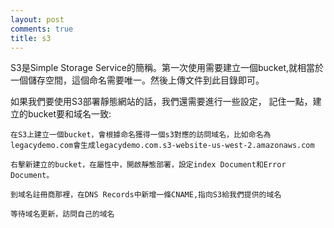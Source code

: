 ```yaml
---
layout: post
comments: true
title: s3
---
```




S3是Simple Storage Service的簡稱。第一次使用需要建立一個bucket,就相當於一個儲存空間，這個命名需要唯一。然後上傳文件到此目錄即可。



如果我們要使用S3部署靜態網站的話，我們還需要進行一些設定， 記住一點，建立的bucket要和域名一致:



    在S3上建立一個bucket，會根據命名獲得一個s3對應的訪問域名，比如命名為legacydemo.com會生成legacydemo.com.s3-website-us-west-2.amazonaws.com

    右擊新建立的bucket，在屬性中，開啟靜態部署，設定index Document和Error Document。

    到域名註冊商那裡，在DNS Records中新增一條CNAME,指向S3給我們提供的域名

    等待域名更新，訪問自己的域名

